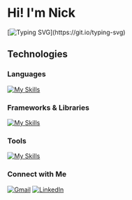 # Hi! I'm Nick
[![Typing SVG](https://readme-typing-svg.demolab.com?font=Sour+Gummy&pause=1000&width=600&lines=+I'm+working+towards+becoming+a+professional+frontend+developer.)](https://git.io/typing-svg)
## Technologies
### Languages
[![My Skills](https://skillicons.dev/icons?i=ts,js,html,css,java&theme=dark)](https://skillicons.dev)
### Frameworks & Libraries
[![My Skills](https://skillicons.dev/icons?i=angular,vue,pinia,sass,bootstrap,tailwind,spring&theme=dark)](https://skillicons.dev)
### Tools
[![My Skills](https://skillicons.dev/icons?i=selenium,vscode,eclipse,github,notion&theme=dark)](https://skillicons.dev)
### Connect with Me
[![Gmail](https://skillicons.dev/icons?i=gmail)](mailto:northn13@gmail.com)
[![LinkedIn](https://skillicons.dev/icons?i=linkedin)](https://www.linkedin.com/in/northn13/)
